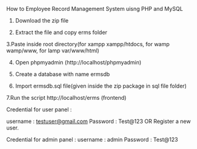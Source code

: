 How to Employee Record Management System uisng PHP and MySQL

1. Download the zip file

2. Extract the file and copy erms folder

3.Paste inside root directory(for xampp xampp/htdocs, for wamp wamp/www, for lamp var/www/html)

4. Open phpmyadmin (http://localhost/phpmyadmin)

5. Create a database with name ermsdb

6. Import ermsdb.sql file(given inside the zip package in sql file folder)

7.Run the script http://localhost/erms (frontend)

Credential for user panel :

username : testuser@gmail.com Password : Test@123 
OR Register a new user.

Credential for admin panel : username : admin Password : Test@123
